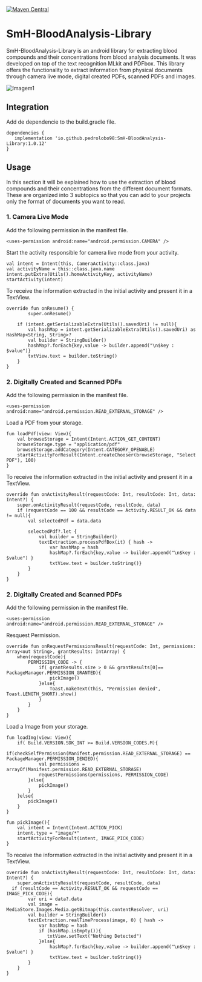 [![Maven Central](https://img.shields.io/maven-central/v/io.github.pedrolobo98/SmH-BloodAnalysis-Library.svg?label=Maven%20Central)](https://search.maven.org/search?q=g:%22io.github.pedrolobo98%22%20AND%20a:%22SmH-BloodAnalysis-Library%22)

# SmH-BloodAnalysis-Library
SmH-BloodAnalysis-Library is an android library for extracting blood compounds and their concentrations from blood analysis documents. It was developed on top of the text recognition MLkit and PDFbox. This library offers the functionality to extract information from physical documents through camera live mode, digital created PDFs, scanned PDFs and images.

![Imagem1](https://user-images.githubusercontent.com/57667127/166104846-6777438c-ed9c-4735-b8ce-e48ed0294b92.png)

## Integration
Add de dependencie to the build.gradle file.

```
dependencies {
   implementation 'io.github.pedrolobo98:SmH-BloodAnalysis-Library:1.0.12'
}
```
## Usage
In this section it will be explained how to use the extraction of blood compounds and their concentrations from the different document formats. These are organized into 3 subtopics so that you can add to your projects only the format of documents you want to read.

### 1. Camera Live Mode
Add the following permission in the manifest file.
```
<uses-permission android:name="android.permission.CAMERA" />
```
Start the activity responsible for camera live mode from your activity.
```
val intent = Intent(this, CameraActivity::class.java)
val activityName = this::class.java.name
intent.putExtra(Utils().homeActivityKey, activityName)
startActivity(intent)
```
To receive the information extracted in the initial activity and present it in a TextView.
```
override fun onResume() {
        super.onResume()

    if (intent.getSerializableExtra(Utils().savedUri) != null){
        val hashMap = intent.getSerializableExtra(Utils().savedUri) as HashMap<String, String>?
        val builder = StringBuilder()
        hashMap?.forEach{key,value -> builder.append("\n$key : $value")}
        txtView.text = builder.toString()
    }
}
```
### 2. Digitally Created and Scanned PDFs
Add the following permission in the manifest file.
```
<uses-permission android:name="android.permission.READ_EXTERNAL_STORAGE" />
```
Load a PDF from your storage.
```
fun loadPdf(view: View){
    val browseStorage = Intent(Intent.ACTION_GET_CONTENT)
    browseStorage.type = "application/pdf"
    browseStorage.addCategory(Intent.CATEGORY_OPENABLE)
    startActivityForResult(Intent.createChooser(browseStorage, "Select PDF"), 100)
}
```
To receive the information extracted in the initial activity and present it in a TextView.
```
override fun onActivityResult(requestCode: Int, resultCode: Int, data: Intent?) {
    super.onActivityResult(requestCode, resultCode, data)
    if (requestCode == 100 && resultCode == Activity.RESULT_OK && data != null){
        val selectedPdf = data.data

        selectedPdf?.let {
            val builder = StringBuilder()
            textExtraction.processPdfBox(it) { hash ->
                var hashMap = hash
                hashMap?.forEach{key,value -> builder.append("\n$key : $value") }
                txtView.text = builder.toString()}
        }
    }
}
```
### 2. Digitally Created and Scanned PDFs
Add the following permission in the manifest file.
```
<uses-permission android:name="android.permission.READ_EXTERNAL_STORAGE" />
```
Resquest Permission.
```
override fun onRequestPermissionsResult(requestCode: Int, permissions: Array<out String>, grantResults: IntArray) {
    when(requestCode){
        PERMISSION_CODE -> {
            if( grantResults.size > 0 && grantResults[0]== PackageManager.PERMISSION_GRANTED){
                pickImage()
            }else{
                Toast.makeText(this, "Permission denied", Toast.LENGTH_SHORT).show()
            }
        }
    }
}
```
Load a Image from your storage.
```
fun loadImg(view: View){
    if( Build.VERSION.SDK_INT >= Build.VERSION_CODES.M){
        if(checkSelfPermission(Manifest.permission.READ_EXTERNAL_STORAGE) == PackageManager.PERMISSION_DENIED){
            val permissions = arrayOf(Manifest.permission.READ_EXTERNAL_STORAGE)
            requestPermissions(permissions, PERMISSION_CODE)
        }else{
            pickImage()
        }
    }else{
        pickImage()
    }
}

fun pickImage(){
    val intent = Intent(Intent.ACTION_PICK)
    intent.type = "image/*"
    startActivityForResult(intent, IMAGE_PICK_CODE)
}
```
To receive the information extracted in the initial activity and present it in a TextView.
```
override fun onActivityResult(requestCode: Int, resultCode: Int, data: Intent?) {
    super.onActivityResult(requestCode, resultCode, data)
  if (resultCode == Activity.RESULT_OK && requestCode == IMAGE_PICK_CODE){
        var uri = data?.data
        val image = MediaStore.Images.Media.getBitmap(this.contentResolver, uri)
        val builder = StringBuilder()
        textExtraction.realTimeProcess(image, 0) { hash ->
            var hashMap = hash
            if (hashMap.isEmpty()){
               txtView.setText("Nothing Detected")
            }else{
                hashMap?.forEach{key,value -> builder.append("\n$key : $value") }
                txtView.text = builder.toString()}
        }
    }
}
```

